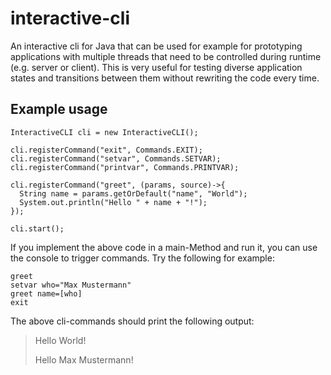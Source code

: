 # interactive-cli
An interactive cli for Java that can be used for example for prototyping applications with multiple threads that need to be controlled during runtime (e.g. server or client). This is very useful for testing diverse application states and transitions between them without rewriting the code every time.

## Example usage
```
InteractiveCLI cli = new InteractiveCLI();

cli.registerCommand("exit", Commands.EXIT);
cli.registerCommand("setvar", Commands.SETVAR);
cli.registerCommand("printvar", Commands.PRINTVAR);

cli.registerCommand("greet", (params, source)->{
  String name = params.getOrDefault("name", "World");
  System.out.println("Hello " + name + "!");
});

cli.start();
```

If you implement the above code in a main-Method and run it, you can use the console to trigger commands. Try the following for example:
```
greet
setvar who="Max Mustermann"
greet name=[who]
exit
```
The above cli-commands should print the following output:
> Hello World!
>
> Hello Max Mustermann!
